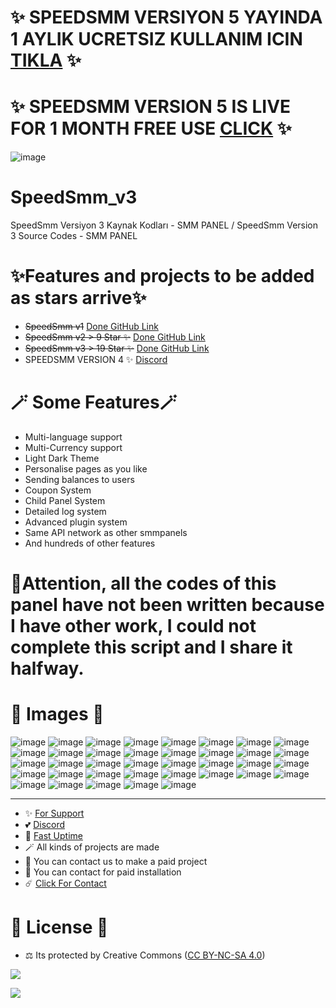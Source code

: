 # ✨ SPEEDSMM VERSIYON 5 YAYINDA 1 AYLIK UCRETSIZ KULLANIM ICIN [TIKLA](https://speedsmm.com) ✨

# ✨ SPEEDSMM VERSION 5 IS LIVE FOR 1 MONTH FREE USE [CLICK](https://speedsmm.com) ✨

![image](https://github.com/user-attachments/assets/199b2a82-de82-438c-b7bd-21bcca500336)


# SpeedSmm_v3
SpeedSmm Versiyon 3 Kaynak Kodları - SMM PANEL / SpeedSmm Version 3 Source Codes - SMM PANEL

# ✨Features and projects to be added as stars arrive✨

- ~~SpeedSmm v1~~ [Done GitHub Link](https://github.com/fastuptime/SpeedSmm_V1_Kaynak_Kodlari)
- ~~SpeedSmm v2 > 9 Star ✨~~ [Done GitHub Link](https://github.com/fastuptime/SpeedSmm_v2)
- ~~SpeedSmm v3 > 19 Star ✨~~ [Done GitHub Link](https://github.com/fastuptime/SpeedSmm_v3)
- SPEEDSMM VERSION 4 ✨ [Discord](https://discord.gg/QJgHWRjxFR)

# 🪄 Some Features🪄

- Multi-language support
- Multi-Currency support
- Light Dark Theme
- Personalise pages as you like
- Sending balances to users
- Coupon System
- Child Panel System
- Detailed log system
- Advanced plugin system
- Same API network as other smmpanels
- And hundreds of other features

# 🎯Attention, all the codes of this panel have not been written because I have other work, I could not complete this script and I share it halfway.

# 🎈 Images 🎈

![image](https://github.com/fastuptime/SpeedSmm_v3/assets/63351166/3d01be36-5e0e-49f5-9177-d09c16569e01)
![image](https://github.com/fastuptime/SpeedSmm_v3/assets/63351166/e1aae909-a1be-489a-8ef6-35a835ec70f0)
![image](https://github.com/fastuptime/SpeedSmm_v3/assets/63351166/e211c735-37a4-416a-ba00-fd68faac7fab)
![image](https://github.com/fastuptime/SpeedSmm_v3/assets/63351166/fee0c148-dab7-46c0-855f-238c51664ae7)
![image](https://github.com/fastuptime/SpeedSmm_v3/assets/63351166/f5c3ee42-d641-4450-906e-92a425e2036c)
![image](https://github.com/fastuptime/SpeedSmm_v3/assets/63351166/046a09ee-e480-4e4a-98bd-097642c4bfe5)
![image](https://github.com/fastuptime/SpeedSmm_v3/assets/63351166/fc0ee637-eeaf-4540-85f3-c4cf42f607ce)
![image](https://github.com/fastuptime/SpeedSmm_v3/assets/63351166/0f98ada5-4868-4df0-8e3a-5cb319c165b2)
![image](https://github.com/fastuptime/SpeedSmm_v3/assets/63351166/50bc8fa8-b518-4af1-a16a-37adfa0bc8c4)
![image](https://github.com/fastuptime/SpeedSmm_v3/assets/63351166/3f3f8548-31e0-4d44-a522-bf9289178f83)
![image](https://github.com/fastuptime/SpeedSmm_v3/assets/63351166/a6bd0d50-724b-4d08-a9c4-b0a24b34a769)
![image](https://github.com/fastuptime/SpeedSmm_v3/assets/63351166/66f3c123-8718-46ac-8175-a7fe82399c5e)
![image](https://github.com/fastuptime/SpeedSmm_v3/assets/63351166/50e03c7c-adf2-43a7-a6e1-9c584dced99f)
![image](https://github.com/fastuptime/SpeedSmm_v3/assets/63351166/da63018b-9c17-4cd2-9d8a-81f399e3b0bc)
![image](https://github.com/fastuptime/SpeedSmm_v3/assets/63351166/4b988f28-b7da-49a6-aeef-b65348830a23)
![image](https://github.com/fastuptime/SpeedSmm_v3/assets/63351166/4482c56a-dd51-4a3b-9826-8be4aebd3ab4)
![image](https://github.com/fastuptime/SpeedSmm_v3/assets/63351166/bbde95d7-687f-4b8f-aa1d-c7f4452d3666)
![image](https://github.com/fastuptime/SpeedSmm_v3/assets/63351166/6de61cdc-5e9b-422b-a06f-b8b639025d36)
![image](https://github.com/fastuptime/SpeedSmm_v3/assets/63351166/b8108103-a856-4b89-9903-e2fdb7175def)
![image](https://github.com/fastuptime/SpeedSmm_v3/assets/63351166/67100deb-0852-42f5-86e6-366b866c18b4)
![image](https://github.com/fastuptime/SpeedSmm_v3/assets/63351166/f50494b3-9cc4-4436-b8bc-033445498e7b)
![image](https://github.com/fastuptime/SpeedSmm_v3/assets/63351166/5e51a6a7-84fd-4f68-8ffc-6ccb8ceb4de6)
![image](https://github.com/fastuptime/SpeedSmm_v3/assets/63351166/165163d2-0099-4d58-89d4-53e6e9b89bf6)
![image](https://github.com/fastuptime/SpeedSmm_v3/assets/63351166/1c44dba0-2cd0-40c1-b412-bd34f3d97231)
![image](https://github.com/fastuptime/SpeedSmm_v3/assets/63351166/323d1a33-f1d3-451e-9f31-967946b66d66)
![image](https://github.com/fastuptime/SpeedSmm_v3/assets/63351166/64958ce4-99f7-4aea-b2b8-a4fc37755092)
![image](https://github.com/fastuptime/SpeedSmm_v3/assets/63351166/56fb8d11-da1a-4e4e-9e4f-4a41e96178ba)
![image](https://github.com/fastuptime/SpeedSmm_v3/assets/63351166/1f9c7ade-5e63-4100-848c-2bb94dac6185)
![image](https://github.com/fastuptime/SpeedSmm_v3/assets/63351166/58f700b7-5fe3-4929-b6a3-19affb96d2e9)
![image](https://github.com/fastuptime/SpeedSmm_v3/assets/63351166/9ea12326-a3e1-4978-b6e5-ce47872fafa0)
![image](https://github.com/fastuptime/SpeedSmm_v3/assets/63351166/4101f0d4-b122-4008-a776-0d03ea2848ed)
![image](https://github.com/fastuptime/SpeedSmm_v3/assets/63351166/b7972a7b-25e6-4e13-b504-6017943dad25)
![image](https://github.com/fastuptime/SpeedSmm_v3/assets/63351166/e2095a39-8509-4fcf-bd0f-ed637843a51c)
![image](https://github.com/fastuptime/SpeedSmm_v3/assets/63351166/ea42f6c9-220d-44ca-9cc8-c687c4190d20)
![image](https://github.com/fastuptime/SpeedSmm_v3/assets/63351166/60162f15-6859-4fe8-80ab-87731bba5b54)
![image](https://github.com/fastuptime/SpeedSmm_v3/assets/63351166/d64b75cc-251a-4b89-880a-3076170d1b8f)
![image](https://github.com/fastuptime/SpeedSmm_v3/assets/63351166/157a1730-91a1-42e4-891c-7c68afa7c6b5)


---
- ✨ [For Support](https://github.com/sponsors/fastuptime) <br>
- 💕 [Discord](https://fastuptime.com/discord)<br>
- 🏓 [Fast Uptime](https://fastuptime.com/)<br>
- 🪄 All kinds of projects are made <br>
- 🧨 You can contact us to make a paid project<br>
- 💸 You can contact for paid installation<br>
- ☄️ [Click For Contact](mailto:fastuptime@gmail.com)<br>

# 🎯 License 🎯
- ⚖️ Its protected by Creative Commons ([CC BY-NC-SA 4.0](https://creativecommons.org/licenses/by-nc-sa/4.0/))

<a href="https://creativecommons.org/licenses/by-nc-sa/4.0/" title="BYNCSA40"><img src="https://licensebuttons.net/l/by-nc-sa/4.0/88x31.png"></a>

<a href="https://creativecommons.org/licenses/by-nc-sa/4.0/" title="BYNCSA40"><img src="https://licensebuttons.net/l/by-nc-sa/4.0/88x31.png"></a>
